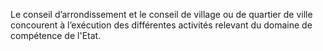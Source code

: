 Le conseil d’arrondissement et le conseil de village ou de quartier de ville concourent à l’exécution des différentes activités relevant du domaine de compétence de l'Etat.